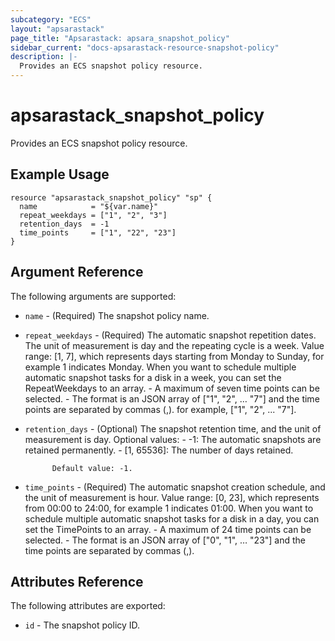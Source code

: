 ```yaml
---
subcategory: "ECS"
layout: "apsarastack"
page_title: "Apsarastack: apsara_snapshot_policy"
sidebar_current: "docs-apsarastack-resource-snapshot-policy"
description: |-
  Provides an ECS snapshot policy resource.
---
```


# apsarastack\_snapshot\_policy

Provides an ECS snapshot policy resource.

## Example Usage

```
resource "apsarastack_snapshot_policy" "sp" {
  name            = "${var.name}"
  repeat_weekdays = ["1", "2", "3"]
  retention_days  = -1
  time_points     = ["1", "22", "23"]
}
```

## Argument Reference

The following arguments are supported:

* `name` - (Required) The snapshot policy name.
* `repeat_weekdays` - (Required) The automatic snapshot repetition dates. The unit of measurement is day and the repeating cycle is a week. Value range: [1, 7], which represents days starting from Monday to Sunday, for example 1  indicates Monday. When you want to schedule multiple automatic snapshot tasks for a disk in a week, you can set the RepeatWeekdays to an array.
                                     - A maximum of seven time points can be selected.
                                     - The format is  an JSON array of ["1", "2", … "7"]  and the time points are separated by commas (,).                                                             for example, ["1", "2", ... "7"].
* `retention_days` - (Optional) The snapshot retention time, and the unit of measurement is day. Optional values:
                                    - -1: The automatic snapshots are retained permanently.
                                    - [1, 65536]: The number of days retained.
    
            Default value: -1.
* `time_points` - (Required) The automatic snapshot creation schedule, and the unit of measurement is hour. Value range: [0, 23], which represents from 00:00 to 24:00,  for example 1 indicates 01:00. When you want to schedule multiple automatic snapshot tasks for a disk in a day, you can set the TimePoints to an array.
                                 - A maximum of 24 time points can be selected.
                                 - The format is  an JSON array of ["0", "1", … "23"] and the time points are separated by commas (,).
                                 
## Attributes Reference

The following attributes are exported:

* `id` - The snapshot policy ID.

